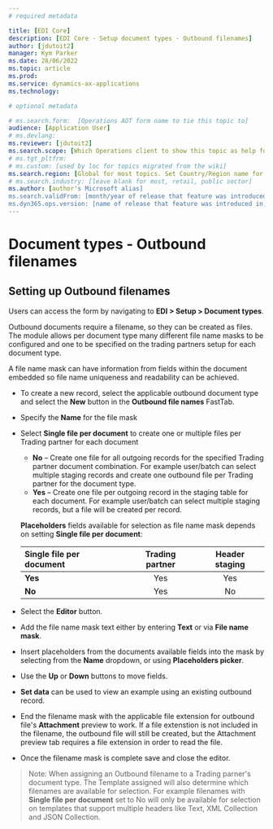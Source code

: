 ```yaml
---
# required metadata

title: [EDI Core]
description: [EDI Core - Setup document types - Outbound filenames]
author: [jdutoit2]
manager: Kym Parker
ms.date: 28/06/2022
ms.topic: article
ms.prod: 
ms.service: dynamics-ax-applications
ms.technology: 

# optional metadata

# ms.search.form:  [Operations AOT form name to tie this topic to]
audience: [Application User]
# ms.devlang: 
ms.reviewer: [jdutoit2]
ms.search.scope: [Which Operations client to show this topic as help for, to be set by content strategist, see list here: https://microsoft.sharepoint.com/teams/DynDoc/_layouts/15/WopiFrame.aspx?sourcedoc={23419e1c-eb64-42e9-aa9b-79875b428718}&action=edit&wd=target%28Core%20Dynamics%20AX%20CP%20requirements%2Eone%7C4CC185C0%2DEFAA%2D42CD%2D94B9%2D8F2A45E7F61A%2FVersions%20list%20for%20docs%20topics%7CC14BE630%2D5151%2D49D6%2D8305%2D554B5084593C%2F%29]
# ms.tgt_pltfrm: 
# ms.custom: [used by loc for topics migrated from the wiki]
ms.search.region: [Global for most topics. Set Country/Region name for localizations]
# ms.search.industry: [leave blank for most, retail, public sector]
ms.author: [author's Microsoft alias]
ms.search.validFrom: [month/year of release that feature was introduced in, in format yyyy-mm-dd]
ms.dyn365.ops.version: [name of release that feature was introduced in, see list here: https://microsoft.sharepoint.com/teams/DynDoc/_layouts/15/WopiFrame.aspx?sourcedoc={23419e1c-eb64-42e9-aa9b-79875b428718}&action=edit&wd=target%28Core%20Dynamics%20AX%20CP%20requirements%2Eone%7C4CC185C0%2DEFAA%2D42CD%2D94B9%2D8F2A45E7F61A%2FVersions%20list%20for%20docs%20topics%7CC14BE630%2D5151%2D49D6%2D8305%2D554B5084593C%2F%29]
---
```


# Document types - Outbound filenames

## Setting up Outbound filenames

Users can access the form by navigating to **EDI > Setup > Document types**.

Outbound documents require a filename, so they can be created as files. The module allows per document type many different file name masks to be configured and one to be specified on the trading partners setup for each document type.

A file name mask can have information from fields within the document embedded so file name uniqueness and readability can be achieved.

- To create a new record, select the applicable outbound document type and select the **New** button in the **Outbound file names** FastTab.
- Specify the **Name** for the file mask
- Select **Single file per document** to create one or multiple files per Trading partner for each document
  - **No** – Create one file for all outgoing records for the specified Trading partner document combination. For example user/batch can select multiple staging records and create one outbound file per Trading partner for the document type.
  - **Yes** – Create one file per outgoing record in the staging table for each document. For example user/batch can select multiple staging records, but a file will be created per record.

  **Placeholders** fields available for selection as file name mask depends on setting **Single file per document**:

  **Single file per document**      | **Trading partner**    | **Header staging**        
  :-------------------------------- |:-----------------------:|:-----------------------:
  **Yes**                           |	Yes                     | Yes
  **No**                            | Yes                     | No

- Select the **Editor** button.
- Add the file name mask text either by entering **Text** or via **File name mask**.
- Insert placeholders from the documents available fields into the mask by selecting from the **Name** dropdown, or using **Placeholders picker**.
- Use the **Up** or **Down** buttons to move fields.
- **Set data** can be used to view an example using an existing outbound record.
- End the filename mask with the applicable file extension for outbound file's **Attachment** preview to work. If a file extenstion is not included in the filename, the outbound file will still be created, but the Attachment preview tab requires a file extension in order to read the file.
- Once the filename mask is complete save and close the editor.

> Note: When assigning an Outbound filename to a Trading parner's document type. The Template assigned will also determine which filenames are available for selection.
> For example filenames with **Single file per document** set to No will only be available for selection on templates that support multiple headers like Text, XML Collection and JSON Collection.
